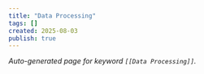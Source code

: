 ```yaml
---
title: "Data Processing"
tags: []
created: 2025-08-03
publish: true
---
```


_Auto-generated page for keyword `[[Data Processing]]`._
